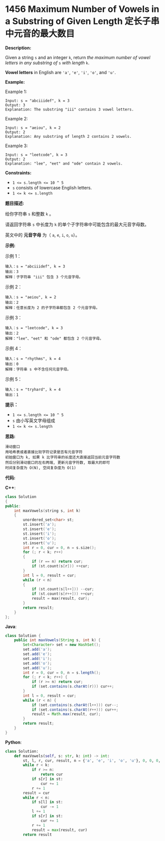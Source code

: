 # 1456 Maximum Number of Vowels in a Substring of Given Length 定长子串中元音的最大数目

__Description:__

Given a string  `s` and an integer  `k`, return _the maximum number of vowel letters in any substring of_  `s` _with length_  `k`.

__Vowel letters__ in English are  `'a'`,  `'e'`,  `'i'`,  `'o'`, and  `'u'`.

__Example:__

Example 1:

```text
Input: s = "abciiidef", k = 3
Output: 3
Explanation: The substring "iii" contains 3 vowel letters.
```

Example 2:

```text
Input: s = "aeiou", k = 2
Output: 2
Explanation: Any substring of length 2 contains 2 vowels.
```

Example 3:

```text
Input: s = "leetcode", k = 3
Output: 2
Explanation: "lee", "eet" and "ode" contain 2 vowels.
```

__Constraints:__

- `1 <= s.length <= 10 ^ 5`
- `s` consists of lowercase English letters.
- `1 <= k <= s.length`

__题目描述:__

给你字符串  `s` 和整数  `k` 。

请返回字符串  `s` 中长度为  `k` 的单个子字符串中可能包含的最大元音字母数。

英文中的 __元音字母__ 为（ `a`,  `e`,  `i`,  `o`,  `u`）。

__示例:__

示例 1：

```text
输入：s = "abciiidef", k = 3
输出：3
解释：子字符串 "iii" 包含 3 个元音字母。
```

示例 2：

```text
输入：s = "aeiou", k = 2
输出：2
解释：任意长度为 2 的子字符串都包含 2 个元音字母。
```

示例 3：

```text
输入：s = "leetcode", k = 3
输出：2
解释："lee"、"eet" 和 "ode" 都包含 2 个元音字母。
```

示例 4：

```text
输入：s = "rhythms", k = 4
输出：0
解释：字符串 s 中不含任何元音字母。
```

示例 5：

```text
输入：s = "tryhard", k = 4
输出：1
```

__提示：__

- `1 <= s.length <= 10 ^ 5`
- `s` 由小写英文字母组成
- `1 <= k <= s.length`

__思路:__

```text
滑动窗口
用哈希表或者直接比较字符记录是否有元音字符
初始窗口为 k, 如果 k 比字符串的长度还大直接返回当前元音字符数
然后分别滑动窗口的左右两端, 更新元音字符数, 取最大的即可
时间复杂度为 O(N), 空间复杂度为 O(1)
```

__代码:__

__C++__:

```C++
class Solution 
{
public:
    int maxVowels(string s, int k) 
    {
        unordered_set<char> st;
        st.insert('a');
        st.insert('e');
        st.insert('i');
        st.insert('o');
        st.insert('u');
        int r = 0, cur = 0, n = s.size();
        for (; r < k; r++) 
        {
            if (r == n) return cur;
            if (st.count(s[r])) ++cur;
        }
        int l = 0, result = cur;
        while (r < n) 
        {
            if (st.count(s[l++])) --cur;
            if (st.count(s[r++])) ++cur;
            result = max(result, cur);
        }
        return result;
    }
};
```

__Java__:

```Java
class Solution {
    public int maxVowels(String s, int k) {
        Set<Character> set = new HashSet();
        set.add('a');
        set.add('e');
        set.add('i');
        set.add('o');
        set.add('u');
        int r = 0, cur = 0, n = s.length();
        for (; r < k; r++) {
            if (r >= n) return cur;
            if (set.contains(s.charAt(r))) cur++;
        }
        int l = 0, result = cur;
        while (r < n) {
            if (set.contains(s.charAt(l++))) cur--;
            if (set.contains(s.charAt(r++))) cur++;
            result = Math.max(result, cur);
        }
        return result;
    }
}
```

__Python__:

```Python
class Solution:
    def maxVowels(self, s: str, k: int) -> int:
        st, l, r, cur, result, n = {'a', 'e', 'i', 'o', 'u'}, 0, 0, 0, 0, len(s)
        while r < k:
            if r >= n:
                return cur
            if s[r] in st:
                cur += 1
            r += 1
        result = cur
        while r < n:
            if s[l] in st:
                cur -= 1
            l += 1
            if s[r] in st:
                cur += 1
            r += 1
            result = max(result, cur)
        return result
```
